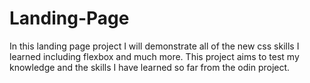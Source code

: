 # Landing-Page

In this landing page project I will demonstrate all of the new css skills I learned including flexbox and much more. This project aims to test my knowledge and the skills I have learned so far from the odin project. 

